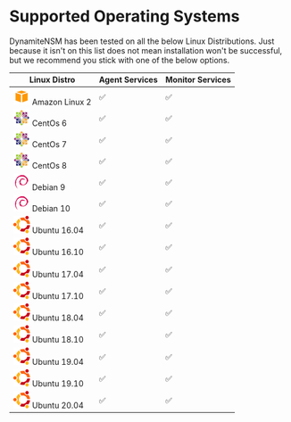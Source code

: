 # Supported Operating Systems

DynamiteNSM has been tested on all the below Linux Distributions. Just because it isn't on this list does not mean installation won't be successful, but we recommend you stick with one of the below options.


|**Linux Distro**                                       | **Agent Services** 	| **Monitor Services** 	
|---------------------------------------------------------------------------	|-----------	|-------------	
| ![amazon-logo](../../data/img/operating_system_icons/amazon_linux.png) Amazon Linux 2 	| ✅         	| ✅   |
| ![centos-logo](../../data/img/operating_system_icons/centos.png) CentOs 6             	| ✅         	| ✅   |
| ![centos-logo](../../data/img/operating_system_icons/centos.png) CentOs 7             	| ✅         	| ✅   |
| ![centos-logo](../../data/img/operating_system_icons/centos.png) CentOs 8             	| ✅         	| ✅   |
| ![debian-logo](../../data/img/operating_system_icons/debian.png) Debian 9             	| ✅         	| ✅   |
| ![debian-logo](../../data/img/operating_system_icons/debian.png) Debian 10            	| ✅         	| ✅   |
| ![ubuntu-logo](../../data/img/operating_system_icons/ubuntu.png) Ubuntu 16.04         	| ✅         	| ✅   |
| ![ubuntu-logo](../../data/img/operating_system_icons/ubuntu.png) Ubuntu 16.10         	| ✅         	| ✅   |
| ![ubuntu-logo](../../data/img/operating_system_icons/ubuntu.png) Ubuntu 17.04         	| ✅         	| ✅   |
| ![ubuntu-logo](../../data/img/operating_system_icons/ubuntu.png) Ubuntu 17.10         	| ✅         	| ✅   |
| ![ubuntu-logo](../../data/img/operating_system_icons/ubuntu.png) Ubuntu 18.04         	| ✅         	| ✅   |
| ![ubuntu-logo](../../data/img/operating_system_icons/ubuntu.png) Ubuntu 18.10         	| ✅         	| ✅   |
| ![ubuntu-logo](../../data/img/operating_system_icons/ubuntu.png) Ubuntu 19.04         	| ✅         	| ✅   |
| ![ubuntu-logo](../../data/img/operating_system_icons/ubuntu.png) Ubuntu 19.10         	| ✅         	| ✅   |
| ![ubuntu-logo](../../data/img/operating_system_icons/ubuntu.png) Ubuntu 20.04         	| ✅         	| ✅   |
